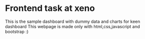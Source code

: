 # Frontend task at xeno

This is the sample dashboard with dummy data and charts for keen dashboard 
This webpage is made only with html,css,javascript and bootstrap :)
